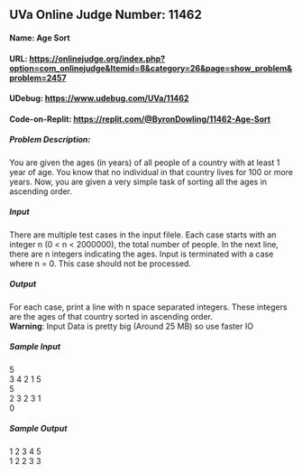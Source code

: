 ## UVa Online Judge Number: 11462
#### Name: Age Sort
#### URL: https://onlinejudge.org/index.php?option=com_onlinejudge&Itemid=8&category=26&page=show_problem&problem=2457
#### UDebug: https://www.udebug.com/UVa/11462
#### Code-on-Replit: https://replit.com/@ByronDowling/11462-Age-Sort

##### Problem Description:
You are given the ages (in years) of all people of a country with at least 1 year of age. You know that no individual in that country lives for 100 or more years. Now, you are given a very simple task of sorting all the ages in ascending order.

##### Input
There are multiple test cases in the input filele. Each case starts with an integer n (0 < n < 2000000), the total number of people. In the next line, there are n integers indicating the ages. Input is terminated with a case where n = 0. This case should not be processed.

##### Output
For each case, print a line with n space separated integers. These integers are the ages of that country sorted in ascending order.\
**Warning**: Input Data is pretty big (Around 25 MB) so use faster IO

##### Sample Input
  5\
  3 4 2 1 5\
  5\
  2 3 2 3 1\
  0

##### Sample Output
  1 2 3 4 5\
  1 2 2 3 3
